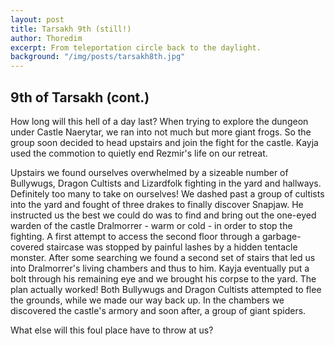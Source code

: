 ```yaml
---
layout: post
title: Tarsakh 9th (still!)
author: Thoredim
excerpt: From teleportation circle back to the daylight.
background: "/img/posts/tarsakh8th.jpg"
---
```


## 9th of Tarsakh (cont.)

How long will this hell of a day last? When trying to explore the dungeon under
Castle Naerytar, we ran into not much but more giant frogs. So the group soon
decided to head upstairs and join the fight for the castle. Kayja used the
commotion to quietly end Rezmir's life on our retreat.

Upstairs we found ourselves overwhelmed by a sizeable number of Bullywugs,
Dragon Cultists and Lizardfolk fighting in the yard and hallways. Definitely
too many to take on ourselves! We dashed past a group of cultists into the yard
and fought of three drakes to finally discover Snapjaw. He instructed us the
best we could do was to find and bring out the one-eyed warden of the castle
Dralmorrer - warm or cold - in order to stop the fighting. A first attempt to
access the second floor through a garbage-covered staircase was stopped by
painful lashes by a hidden tentacle monster. After some searching we found a
second set of stairs that led us into Dralmorrer's living chambers and thus to
him. Kayja eventually put a bolt through his remaining eye and we brought his
corpse to the yard. The plan actually worked! Both Bullywugs and Dragon
Cultists attempted to flee the grounds, while we made our way back up. In the
chambers we discovered the castle's armory and soon after, a group of giant
spiders.

What else will this foul place have to throw at us?

